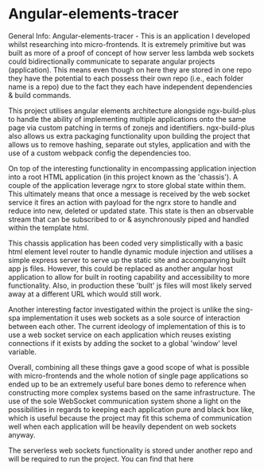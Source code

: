 # Angular-elements-tracer

General Info:
Angular-elements-tracer - This is an application I developed whilst researching into micro-frontends. It is extremely primitive but was built as more of a proof of concept of how server less lambda web sockets could bidirectionally communicate to separate angular projects (application). This means even though on here they are stored in one repo they have the potential to each possess their own repo (i.e., each folder name is a repo) due to the fact they each have independent dependencies &amp; build commands.

This project utilises angular elements architecture alongside ngx-build-plus to handle the ability of implementing multiple applications onto the same page via custom patching in terms of zonejs and identifiers. ngx-build-plus also allows us extra packaging functionality upon building the project that allows us to remove hashing, separate out styles, application and with the use of a custom webpack config the dependencies too.

On top of the interesting functionality in encompassing application injection into a root HTML application (in this project known as the 'chassis'). A couple of the application leverage ngrx to store global state within them. This ultimately means that once a message is received by the web socket service it fires an action with payload for the ngrx store to handle and reduce into new, deleted or updated state. This state is then an observable stream that can be subscribed to or &amp; asynchronously piped and handled within the template html.

This chassis application has been coded very simplistically with a basic html element level router to handle dynamic module injection and utilises a simple express server to serve up the static site and accompanying built app js files. However, this could be replaced as another angular host application to allow for built in rooting capability and accessibility to more functionality. Also, in production these 'built' js files will most likely served away at a different URL which would still work.

Another interesting factor investigated within the project is unlike the sing-spa implementation it uses web sockets as a sole source of interaction between each other. The current ideology of implementation of this is to use a web socket service on each application which reuses existing connections if it exists by adding the socket to a global 'window' level variable.

Overall, combining all these things gave a good scope of what is possible with micro-frontends and the whole notion of single page applications so ended up to be an extremely useful bare bones demo to reference when constructing more complex systems based on the same infrastructure. The use of the sole WebSocket communication system shone a light on the possibilities in regards to keeping each application pure and black box like, which is useful because the project may fit this schema of communication well when each application will be heavily dependent on web sockets anyway.

The serverless web sockets functionality is stored under another repo and will be required to run the project. You can find that here 
